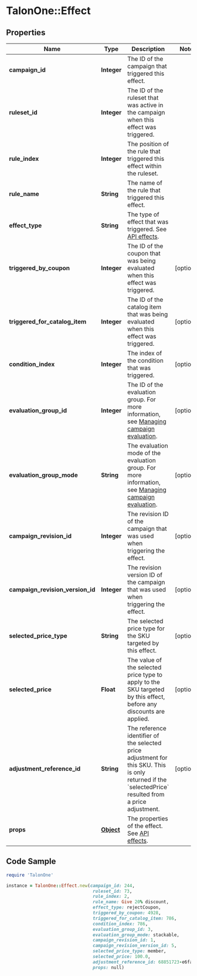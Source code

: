 # TalonOne::Effect

## Properties

Name | Type | Description | Notes
------------ | ------------- | ------------- | -------------
**campaign_id** | **Integer** | The ID of the campaign that triggered this effect. | 
**ruleset_id** | **Integer** | The ID of the ruleset that was active in the campaign when this effect was triggered. | 
**rule_index** | **Integer** | The position of the rule that triggered this effect within the ruleset. | 
**rule_name** | **String** | The name of the rule that triggered this effect. | 
**effect_type** | **String** | The type of effect that was triggered. See [API effects](https://docs.talon.one/docs/dev/integration-api/api-effects). | 
**triggered_by_coupon** | **Integer** | The ID of the coupon that was being evaluated when this effect was triggered. | [optional] 
**triggered_for_catalog_item** | **Integer** | The ID of the catalog item that was being evaluated when this effect was triggered. | [optional] 
**condition_index** | **Integer** | The index of the condition that was triggered. | [optional] 
**evaluation_group_id** | **Integer** | The ID of the evaluation group. For more information, see [Managing campaign evaluation](https://docs.talon.one/docs/product/applications/managing-campaign-evaluation). | [optional] 
**evaluation_group_mode** | **String** | The evaluation mode of the evaluation group. For more information, see [Managing campaign evaluation](https://docs.talon.one/docs/product/applications/managing-campaign-evaluation). | [optional] 
**campaign_revision_id** | **Integer** | The revision ID of the campaign that was used when triggering the effect. | [optional] 
**campaign_revision_version_id** | **Integer** | The revision version ID of the campaign that was used when triggering the effect. | [optional] 
**selected_price_type** | **String** | The selected price type for the SKU targeted by this effect. | [optional] 
**selected_price** | **Float** | The value of the selected price type to apply to the SKU targeted by this effect, before any discounts are applied. | [optional] 
**adjustment_reference_id** | **String** | The reference identifier of the selected price adjustment for this SKU. This is only returned if the &#x60;selectedPrice&#x60; resulted from a price adjustment. | [optional] 
**props** | [**Object**](.md) | The properties of the effect. See [API effects](https://docs.talon.one/docs/dev/integration-api/api-effects). | 

## Code Sample

```ruby
require 'TalonOne'

instance = TalonOne::Effect.new(campaign_id: 244,
                                 ruleset_id: 73,
                                 rule_index: 2,
                                 rule_name: Give 20% discount,
                                 effect_type: rejectCoupon,
                                 triggered_by_coupon: 4928,
                                 triggered_for_catalog_item: 786,
                                 condition_index: 786,
                                 evaluation_group_id: 3,
                                 evaluation_group_mode: stackable,
                                 campaign_revision_id: 1,
                                 campaign_revision_version_id: 5,
                                 selected_price_type: member,
                                 selected_price: 100.0,
                                 adjustment_reference_id: 68851723-e6fa-488f-ace9-112581e6c19b,
                                 props: null)
```


